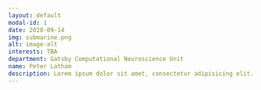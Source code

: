 ```yaml
---
layout: default
modal-id: 1
date: 2020-09-14
img: submarine.png
alt: image-alt
interests: TBA
department: Gatsby Computational Neuroscience Unit
name: Peter Latham
description: Lorem ipsum dolor sit amet, consectetur adipisicing elit. Mollitia neque assumenda ipsam nihil, molestias magnam, recusandae quos quis inventore quisquam velit asperiores, vitae? Reprehenderit soluta, eos quod consequuntur itaque. Nam.
---
```

